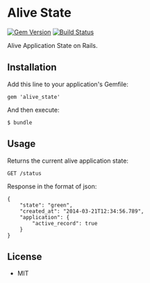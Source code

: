 # Alive State

[![Gem Version](https://badge.fury.io/rb/alive_state.png)](https://rubygems.org/gems/alive_state) [![Build Status](https://travis-ci.org/ogom/alive_state.png?branch=master)](https://travis-ci.org/ogom/alive_state)

Alive Application State on Rails.

## Installation

Add this line to your application's Gemfile:

```
gem 'alive_state'
```

And then execute:

```
$ bundle
```

## Usage

Returns the current alive application state:

```
GET /status
```

Response in the format of json:

```
{
    "state": "green",
    "created_at": "2014-03-21T12:34:56.789",
    "application": {
        "active_record": true
    }
}
```

## License

* MIT
